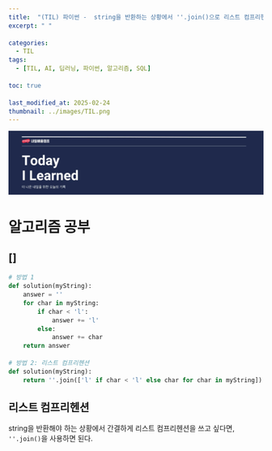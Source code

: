 ```yaml
---
title:  "(TIL) 파이썬 -  string을 반환하는 상황에서 ''.join()으로 리스트 컴프리헨션 쓰기"
excerpt: " "

categories:
  - TIL
tags:
  - [TIL, AI, 딥러닝, 파이썬, 알고리즘, SQL]

toc: true

last_modified_at: 2025-02-24
thumbnail: ../images/TIL.png
---
```

![](/images/../images/TIL.png)

# 알고리즘 공부
## []

```py
# 방법 1
def solution(myString):
    answer = ''
    for char in myString:
        if char < 'l':
            answer += 'l'
        else:
            answer += char
    return answer

# 방법 2: 리스트 컴프리헨션
def solution(myString):
    return ''.join(['l' if char < 'l' else char for char in myString])
```

## 리스트 컴프리헨션
string을 반환해야 하는 상황에서 간결하게 리스트 컴프리헨션을 쓰고 싶다면, `''.join()`을 사용하면 된다.

